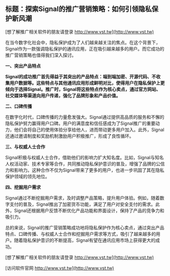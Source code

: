 ## **标题：探索Signal的推广营销策略：如何引领隐私保护新风潮**

[想了解推广相关软件的朋友请登录 http://www.vst.tw](http://www.vst.tw)

在当今数字化社会中，隐私保护成为了人们越来越关注的焦点。在这个背景下，Signal作为一款强调隐私保护的通讯应用，正在吸引越来越多的用户。而它成功的推广营销策略也值得我们深入探讨。

**一、突出产品特点**

**Signal的成功推广首先得益于其突出的产品特点：端到端加密、开源代码、不收集用户数据等。这些特点与其他通讯应用形成鲜明对比，使得用户在隐私保护上更倾向于选择Signal。推广时，Signal将这些特点作为核心卖点，通过官方网站、社交媒体等渠道向用户传递，强化了品牌形象和产品价值。**

**二、口碑传播**

在数字化时代，口碑传播的力量愈发强大。Signal通过提供高品质的服务和不懈的隐私保护努力赢得用户口碑。用户的满意度和信任感成为了Signal推广的重要动力，他们会将自己的使用体验分享给他人，进而带动更多用户加入。此外，Signal还通过邀请制度和奖励机制激励用户积极推广，形成了良性循环。

**三、与权威人士合作**

Signal积极与权威人士合作，借助他们的影响力扩大知名度。比如，Signal与知名人权活动家、技术专家等合作，共同推动隐私保护意识的普及，增强了品牌的公信力和影响力。这种合作不仅为Signal带来了更多的用户，也进一步巩固了其在隐私保护领域的领先地位。

**四、挖掘用户需求**

Signal通过不断挖掘用户需求，及时调整产品策略，提升用户体验。例如，随着数字支付的普及，Signal推出了加密货币功能，满足了用户对安全支付的需求。此外，Signal还根据用户反馈不断优化产品功能和界面设计，保持了产品的竞争力和吸引力。

总的来说，Signal的推广营销策略成功地将隐私保护作为核心卖点，通过突出产品特点、口碑传播、与权威人士合作和挖掘用户需求等方式，吸引了越来越多的用户。随着隐私保护意识的不断提高，Signal有望在通讯应用市场上获得更大的成功。

[想了解推广相关软件的朋友请登录 http://www.vst.tw](http://www.vst.tw)


[访问软件官网 http://www.vst.tw](http://www.vst.tw)
